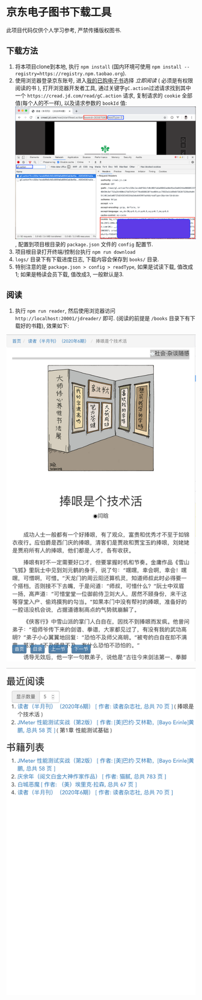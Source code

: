 # 京东电子图书下载工具

此项目代码仅供个人学习参考, 严禁传播版权图书. 

## 下载方法

1. 将本项目clone到本地, 执行 `npm install` (国内环境可使用 `npm install --registry=https://registry.npm.taobao.org`).
2. 使用浏览器登录京东账号, 进入[我的已购电子书](https://cread.jd.com/buyedEbook/buyedEbook_myBuyedBookList.action)选择 _立即阅读_ ( 必须是有权限阅读的书 ), 打开浏览器开发者工具, 通过关键字`gC.action`过滤请求找到其中一个 `https://cread.jd.com/read/gC.action` 请求, 复制请求的 `cookie` 全部值(每个人的不一样), 以及请求参数的 `bookId` 值:
![request](./res/request.png), 配置到项目根目录的 `package.json` 文件的 `config` 配置节.
3. 项目根目录打开终端/控制台执行 `npm run download`
4. `logs/` 目录下有下载进度日志, 下载内容会保存到 `books/` 目录.
5. 特别注意的是  `package.json > config > readType`, 如果是试读下载, 值改成1; 如果是畅读会员下载, 值改成3, 一般默认是3.

## 阅读

1. 执行 `npm run reader`, 然后使用浏览器访问 `http://localhost:20001/jdreader/` 即可. (阅读的前提是 `/books` 目录下有下载好的书籍), 效果如下: 

![reader ui](./res/reader-ui.png)

![reader list](./res/reader-list.png)
